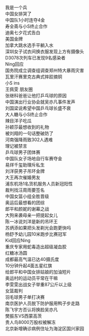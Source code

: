 我是一个兵  
中国女排哭了  
中国队1小时连夺4金  
寿全斋与小S终止合作  
迪奥七夕花式告白  
美国金牌  
加拿大跳水选手平躺入水  
深圳女子试衣间换衣服发现上方有摄像头  
D3078次列车已发现9名感染者  
Ning回应  
国务院成立调查组调查郑州特大暴雨灾害  
瓦里汗赛里克古典式摔跤摘铜  
小S ins  
王佩雯 朋友圈  
张继科爸爸让他打乒乓球的原因  
中国演出行业协会就吴亦凡事件发声  
刘国梁说希望中国乒乓球长盛不衰  
大人糖与小S终止合作  
辣目洋子吃瓜  
孙颖莎最想收到的礼物  
被刘翔的一句话整破防了  
河南强降雨致302人遇难  
理记被禁言  
乒乓球男子团体赛  
中国队女子场地自行车赛夺金  
易烊千玺助理斥私生  
刘洋获男子吊环金牌  
大王再次催婚男友  
浦东机场1名货机服务人员新冠阳性  
裁判找汪周雨要签名  
中国女篮小组全胜晋级  
奥运后最想看的团综  
郎平和颜妮的谢幕之战  
大狗来袭母亲一把提起女儿  
陈一冰说刘洋是新的吊环王  
苏炳添如果把头发剃光会跑更快吗  
杨舒予幼儿园10米跑步比赛冠军  
Kid回应Ning  
重庆专家用蛇毒造出超级凝血胶  
红糖冰汤圆  
成都最高气温已达40摄氏度  
10分钟升起4面五星红旗  
给郎平和中国女排姑娘的加油短片  
奥运村的运动员平常在干嘛  
李雯雯出战女子举重87公斤以上级  
女篮裁判  
羽毛球男子单打决赛  
南京医护人员脱下防护服用鸭子步走路  
陈飞宇方否认将换脸吴亦凡  
樊振东VS西蒙高茨  
贵人鸟8000万股权被解冻  
北京新增确诊病例住址为海淀区国兴家园  
